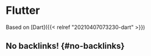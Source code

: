 # Flutter


Based on [Dart]({{< relref "20210407073230-dart" >}})


## No backlinks! {#no-backlinks}
